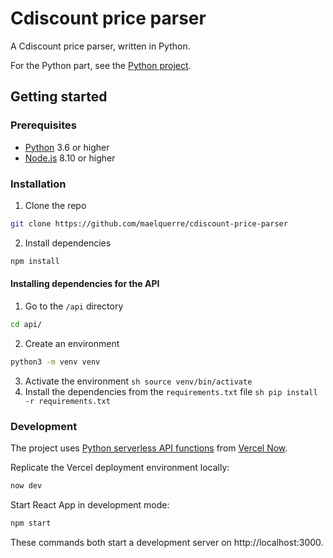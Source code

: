 # Cdiscount price parser

A Cdiscount price parser, written in Python.

For the Python part, see the [Python project](cdiscount).

## Getting started

### Prerequisites

- [Python](https://www.python.org/) 3.6 or higher
- [Node.js](https://nodejs.org/en/) 8.10 or higher

### Installation

1. Clone the repo
```sh
git clone https://github.com/maelquerre/cdiscount-price-parser
```
2. Install dependencies
```sh
npm install
```

#### Installing dependencies for the API

1. Go to the `/api` directory
```sh
cd api/
```
2. Create an environment
```sh
python3 -m venv venv
```
3. Activate the environment
``sh
source venv/bin/activate
``
4. Install the dependencies from the `requirements.txt` file
``sh
pip install -r requirements.txt
``

### Development

The project uses [Python serverless API functions](https://vercel.com/docs/runtimes#advanced-usage/advanced-python-usage) from [Vercel Now](https://vercel.com/docs).

Replicate the Vercel deployment environment locally:
```sh
now dev
```

Start React App in development mode:
```sh
npm start
```

These commands both start a development server on http://localhost:3000.



